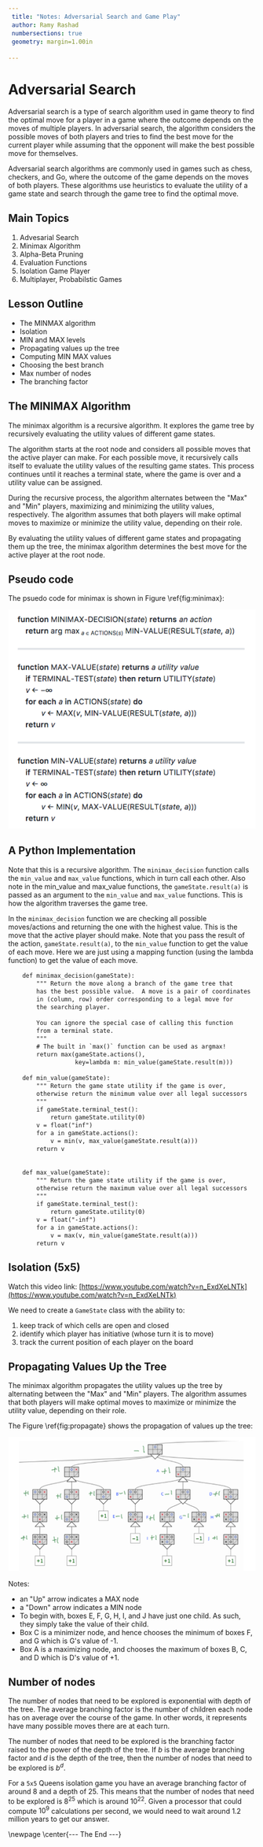 ```yaml
---
 title: "Notes: Adversarial Search and Game Play"
 author: Ramy Rashad
 numbersections: true
 geometry: margin=1.00in

---
```


# Adversarial Search

Adversarial search is a type of search algorithm used in game theory to find the
optimal move for a player in a game where the outcome depends on the moves of
multiple players. In adversarial search, the algorithm considers the possible
moves of both players and tries to find the best move for the current player
while assuming that the opponent will make the best possible move for
themselves.

Adversarial search algorithms are commonly used in games such as chess,
checkers, and Go, where the outcome of the game depends on the moves of both
players. These algorithms use heuristics to evaluate the utility of a game state
and search through the game tree to find the optimal move.

## Main Topics

1. Advesarial Search
2. Minimax Algorithm
3. Alpha-Beta Pruning
4. Evaluation Functions
5. Isolation Game Player
6. Multiplayer, Probabilstic Games

## Lesson Outline

- The MINMAX algorithm
- Isolation
- MIN and MAX levels
- Propagating values up the tree
- Computing MIN MAX values
- Choosing the best branch
- Max number of nodes
- The branching factor

## The MINIMAX Algorithm

The minimax algorithm is a recursive algorithm. It explores the game tree by
recursively evaluating the utility values of different game states.

The algorithm starts at the root node and considers all possible moves that the
active player can make. For each possible move, it recursively calls itself to
evaluate the utility values of the resulting game states. This process continues
until it reaches a terminal state, where the game is over and a utility value
can be assigned.

During the recursive process, the algorithm alternates between the "Max" and
"Min" players, maximizing and minimizing the utility values, respectively. The
algorithm assumes that both players will make optimal moves to maximize or
minimize the utility value, depending on their role.

By evaluating the utility values of different game states and propagating them
up the tree, the minimax algorithm determines the best move for the active
player at the root node.

## Pseudo code

The psuedo code for minimax is shown in Figure \ref{fig:minimax}:

![MINIMAX Pseudo code \label{fig:minimax}](./figs/minimax.png)

## A Python Implementation

Note that this is a recursive algorithm. The `minimax_decision` function calls
the `min_value` and `max_value` functions, which in turn call each other. Also
note in the min_value and max_value functions, the `gameState.result(a)` is
passed as an argument to the `min_value` and `max_value` functions. This is how
the algorithm traverses the game tree.

In the `minimax_decision` function we are checking all possible moves/actions
and returning the one with the highest value. This is the move that the active
player should make. Note that you pass the result of the action,
`gameState.result(a)`, to the `min_value` function to get the value of each
move. Here we are just using a mapping function (using the lambda function) to
get the value of each move.


        def minimax_decision(gameState):
            """ Return the move along a branch of the game tree that
            has the best possible value.  A move is a pair of coordinates
            in (column, row) order corresponding to a legal move for
            the searching player.
            
            You can ignore the special case of calling this function
            from a terminal state.
            """
            # The built in `max()` function can be used as argmax!
            return max(gameState.actions(),
                       key=lambda m: min_value(gameState.result(m)))

        def min_value(gameState):
            """ Return the game state utility if the game is over,
            otherwise return the minimum value over all legal successors
            """
            if gameState.terminal_test():
                return gameState.utility(0)
            v = float("inf")
            for a in gameState.actions():
                v = min(v, max_value(gameState.result(a)))
            return v
    
    
        def max_value(gameState):
            """ Return the game state utility if the game is over,
            otherwise return the maximum value over all legal successors
            """
            if gameState.terminal_test():
                return gameState.utility(0)
            v = float("-inf")
            for a in gameState.actions():
                v = max(v, min_value(gameState.result(a)))
            return v

## Isolation (5x5)

Watch this video link: [https://www.youtube.com/watch?v=n_ExdXeLNTk](https://www.youtube.com/watch?v=n_ExdXeLNTk)

We need to create a `GameState` class with the ability to:

1. keep track of which cells are open and closed
2. identify which player has initiative (whose turn it is to move)
3. track the current position of each player on the board

## Propagating Values Up the Tree

The minimax algorithm propagates the utility values up the tree by alternating between the "Max" and "Min" players. The algorithm assumes that both players will make optimal moves to maximize or minimize the utility value, depending on their role.

The Figure \ref{fig:propagate} shows the propagation of values up the tree:

![Propagating Values Up the Tree \label{fig:propagate}](./figs/minimax-propagate.png)

Notes:

- an "Up" arrow indicates a MAX node
- a "Down" arrow indicates a MIN node
- To begin with, boxes E, F, G, H, I, and J have just one child. As such, they
  simply take the value of their child.
- Box C is a minimizer node, and hence chooses the minimum of boxes F, and G
  which is G's value of -1.
- Box A is a maximizing node, and chooses the maximum of boxes B, C, and D which
  is D's value of +1.

## Number of nodes

The number of nodes that need to be explored is exponential with depth of the
tree. The average branching factor is the number of children each node has on
average over the course of the game. In other words, it represents have many
possible moves there are at each turn.

The number of nodes that need to be explored is the branching factor raised to
the power of the depth of the tree. If $b$ is the average branching factor and
$d$ is the depth of the tree, then the number of nodes that need to be explored
is $b^d$.

For a `5x5` Queens isolation game you have an average branching factor of around
8 and a depth of 25. This means that the number of nodes that need to be
explored is $8^{25}$ which is around $10^{22}$. Given a processor that could
compute $10^{9}$ calculations per second, we would need to wait around 1.2
million years to get our answer.

\newpage
\center{--- The End ---}